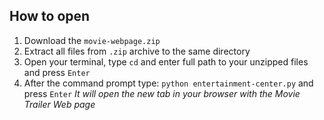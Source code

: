 ## How to open
1. Download the `movie-webpage.zip`
2. Extract all files from `.zip` archive to the same directory
3. Open your terminal, type `cd` and enter full path to your unzipped files and press `Enter`
4. After the command prompt type:
`python entertainment-center.py` and press `Enter`
_It will open the new tab in your browser with the Movie Trailer Web page_
